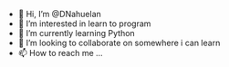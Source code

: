 - 👋 Hi, I’m @DNahuelan
- 👀 I’m interested in learn to program
- 🌱 I’m currently learning Python
- 💞️ I’m looking to collaborate on somewhere i can learn
- 📫 How to reach me ...

<!---
DNahuelan/DNahuelan is a ✨ special ✨ repository because its `README.md` (this file) appears on your GitHub profile.
You can click the Preview link to take a look at your changes.
--->
